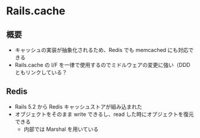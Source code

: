 # Rails.cache

## 概要
- キャッシュの実装が抽象化されるため、Redis でも memcached にも対応できる
- Rails.cache の I/F を一律で使用するのでミドルウェアの変更に強い（DDDともリンクしている？

## Redis
- Rails 5.2 から Redis キャッシュストアが組み込まれた
- オブジェクトをそのまま write できるし、read した時にオブジェクトを復元できる
  * 内部では Marshal を用いている
